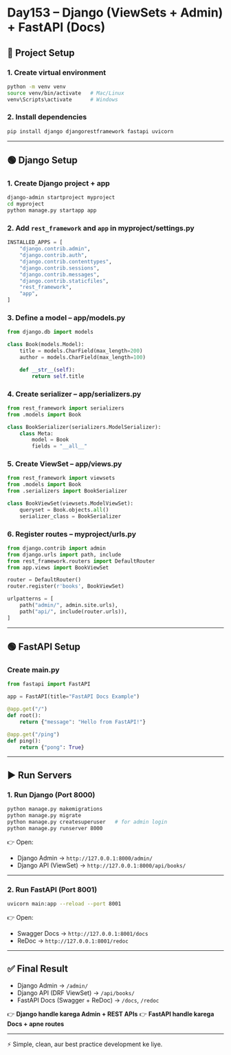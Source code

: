 

# Day153 – Django (ViewSets + Admin) + FastAPI (Docs)

## 🚀 Project Setup

### 1. Create virtual environment

```bash
python -m venv venv
source venv/bin/activate   # Mac/Linux
venv\Scripts\activate      # Windows
```

### 2. Install dependencies

```bash
pip install django djangorestframework fastapi uvicorn
```

---

## 🟢 Django Setup

### 1. Create Django project + app

```bash
django-admin startproject myproject
cd myproject
python manage.py startapp app
```

### 2. Add `rest_framework` and `app` in **myproject/settings.py**

```python
INSTALLED_APPS = [
    "django.contrib.admin",
    "django.contrib.auth",
    "django.contrib.contenttypes",
    "django.contrib.sessions",
    "django.contrib.messages",
    "django.contrib.staticfiles",
    "rest_framework",
    "app",
]
```

### 3. Define a model – **app/models.py**

```python
from django.db import models

class Book(models.Model):
    title = models.CharField(max_length=200)
    author = models.CharField(max_length=100)

    def __str__(self):
        return self.title
```

### 4. Create serializer – **app/serializers.py**

```python
from rest_framework import serializers
from .models import Book

class BookSerializer(serializers.ModelSerializer):
    class Meta:
        model = Book
        fields = "__all__"
```

### 5. Create ViewSet – **app/views.py**

```python
from rest_framework import viewsets
from .models import Book
from .serializers import BookSerializer

class BookViewSet(viewsets.ModelViewSet):
    queryset = Book.objects.all()
    serializer_class = BookSerializer
```

### 6. Register routes – **myproject/urls.py**

```python
from django.contrib import admin
from django.urls import path, include
from rest_framework.routers import DefaultRouter
from app.views import BookViewSet

router = DefaultRouter()
router.register(r'books', BookViewSet)

urlpatterns = [
    path("admin/", admin.site.urls),
    path("api/", include(router.urls)),
]
```

---

## 🟢 FastAPI Setup

### Create **main.py**

```python
from fastapi import FastAPI

app = FastAPI(title="FastAPI Docs Example")

@app.get("/")
def root():
    return {"message": "Hello from FastAPI!"}

@app.get("/ping")
def ping():
    return {"pong": True}
```

---

## ▶️ Run Servers

### 1. Run Django (Port 8000)

```bash
python manage.py makemigrations
python manage.py migrate
python manage.py createsuperuser   # for admin login
python manage.py runserver 8000
```

👉 Open:

* Django Admin → `http://127.0.0.1:8000/admin/`
* Django API (ViewSet) → `http://127.0.0.1:8000/api/books/`

---

### 2. Run FastAPI (Port 8001)

```bash
uvicorn main:app --reload --port 8001
```

👉 Open:

* Swagger Docs → `http://127.0.0.1:8001/docs`
* ReDoc → `http://127.0.0.1:8001/redoc`

---

## ✅ Final Result

* Django Admin → `/admin/`
* Django API (DRF ViewSet) → `/api/books/`
* FastAPI Docs (Swagger + ReDoc) → `/docs`, `/redoc`

👉 **Django handle karega Admin + REST APIs**
👉 **FastAPI handle karega Docs + apne routes**

---

⚡ Simple, clean, aur best practice development ke liye.
